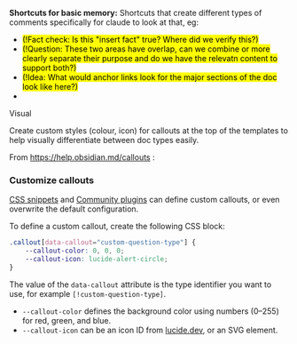 

**Shortcuts for basic memory:**
Shortcuts that create different types of comments specifically for claude to look at that, eg:
- <mark class="hltr-red">(!Fact check: Is this "insert fact" true? Where did we verify this?)</mark>
- <mark class="hltr-yellow">(!Question: These two areas have overlap, can we combine or more clearly separate their purpose and do we have the relevatn content to support both?)</mark>
- <mark class="hltr-pink">(!Idea: What would anchor links look for the major sections of the doc look like here?)</mark>
- 


Visual

Create custom styles (colour, icon) for callouts at the top of the templates to help visually differentiate between doc types easily. 

From https://help.obsidian.md/callouts :
### Customize callouts

[CSS snippets](https://help.obsidian.md/snippets) and [Community plugins](https://help.obsidian.md/community-plugins) can define custom callouts, or even overwrite the default configuration.

To define a custom callout, create the following CSS block:

```css
.callout[data-callout="custom-question-type"] {
    --callout-color: 0, 0, 0;
    --callout-icon: lucide-alert-circle;
}
```

The value of the `data-callout` attribute is the type identifier you want to use, for example `[!custom-question-type]`.

- `--callout-color` defines the background color using numbers (0–255) for red, green, and blue.
- `--callout-icon` can be an icon ID from [lucide.dev](https://lucide.dev), or an SVG element.
